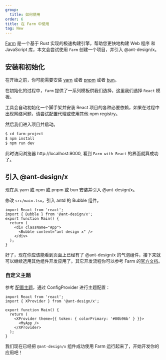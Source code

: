 ```yaml
---
group:
  title: 如何使用
order: 6
title: 在 Farm 中使用
tag: New
---
```


[Farm](https://www.farmfe.org/) 是一个基于 Rust 实现的极速构建引擎，帮助您更快地构建 Web 程序 和 JavaScript 库，本文会尝试使用 `Farm` 创建一个项目，并引入 @ant-design/x。

## 安装和初始化

在开始之前，你可能需要安装 [yarn](https://github.com/yarnpkg/yarn) 或者 [pnpm](https://pnpm.io/zh) 或者 [bun](https://bun.sh)。

<InstallDependencies npm='$ npm create farm@latest' yarn='$ yarn create farm@latest' pnpm='$ pnpm create farm@latest' bun='$ bun create farm@latest'></InstallDependencies>

在初始化的过程中，`farm` 提供了一系列模板供我们选择，这里我们选择 `React` 模板。

工具会自动初始化一个脚手架并安装 React 项目的各种必要依赖，如果在过程中出现网络问题，请尝试配置代理或使用其他 npm registry。

然后我们进入项目并启动。

```bash
$ cd farm-project
$ npm install
$ npm run dev
```

此时访问浏览器 http://localhost:9000, 看到 `Farm with React` 的界面就算成功了。

## 引入 @ant-design/x

现在从 yarn 或 npm 或 pnpm 或 bun 安装并引入 @ant-design/x。

<InstallDependencies npm='$ npm install @ant-design/x --save' yarn='$ yarn add @ant-design/x' pnpm='$ pnpm install @ant-design/x --save' bun='$ bun add @ant-design/x'></InstallDependencies>

修改 `src/main.tsx`，引入 antd 的 Bubble 组件。

```tsx
import React from 'react';
import { Bubble } from '@ant-design/x';
export function Main() {
  return (
    <div className="App">
      <Bubble content="ant design x" />
    </div>
  );
}
```

好了，现在你应该能看到页面上已经有了 @ant-design/x 的气泡组件，接下来就可以继续选用其他组件开发应用了。其它开发流程你可以参考 Farm 的[官方文档](https://www.farmfe.org/zh/)。

### 自定义主题

参考 [配置主题](/docs/react/customize-theme)，通过 ConfigProvider 进行主题配置：

```tsx
import React from 'react';
import { XProvider } from '@ant-design/x';

export function Main() {
  return (
    <XProvider theme={{ token: { colorPrimary: '#00b96b' } }}>
      <MyApp />
    </XProvider>
  );
}
```

我们现在已经把 `@ant-design/x` 组件成功使用 Farm 运行起来了，开始开发你的应用吧！
